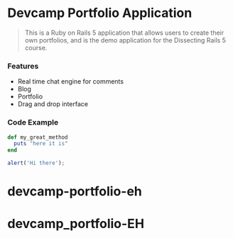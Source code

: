 # Devcamp Portfolio Application

> This is a Ruby on Rails 5 application that allows users to create their own portfolios, and is the demo application for the Dissecting Rails 5 course.

### Features

- Real time chat engine for comments
- Blog
- Portfolio
- Drag and drop interface


### Code Example

```ruby
def my_great_method
  puts "here it is"
end
```

```javascript
alert('Hi there');
```
# devcamp-portfolio-eh
# devcamp_portfolio-EH
